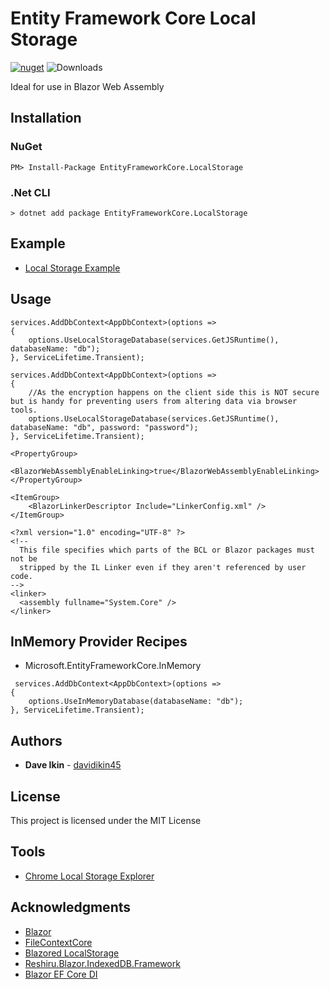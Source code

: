 ﻿# Entity Framework Core Local Storage

[![nuget](https://img.shields.io/nuget/v/EntityFrameworkCore.LocalStorage.svg)](https://www.nuget.org/packages/Blazor.EntityFrameworkCore.LocalStorage/) ![Downloads](https://img.shields.io/nuget/dt/EntityFrameworkCore.LocalStorage.svg "Downloads")

Ideal for use in Blazor Web Assembly

## Installation

### NuGet
```
PM> Install-Package EntityFrameworkCore.LocalStorage
```

### .Net CLI
```
> dotnet add package EntityFrameworkCore.LocalStorage
```
## Example
* [Local Storage Example](https://eflocalstorage.azurewebsites.net)

## Usage

```
services.AddDbContext<AppDbContext>(options =>
{
	options.UseLocalStorageDatabase(services.GetJSRuntime(), databaseName: "db");
}, ServiceLifetime.Transient);
```

```
services.AddDbContext<AppDbContext>(options =>
{
	//As the encryption happens on the client side this is NOT secure but is handy for preventing users from altering data via browser tools.
	options.UseLocalStorageDatabase(services.GetJSRuntime(), databaseName: "db", password: "password");
}, ServiceLifetime.Transient);
```

```
<PropertyGroup>
  <BlazorWebAssemblyEnableLinking>true</BlazorWebAssemblyEnableLinking>
</PropertyGroup>

<ItemGroup>
    <BlazorLinkerDescriptor Include="LinkerConfig.xml" />
</ItemGroup>
```

```
<?xml version="1.0" encoding="UTF-8" ?>
<!--
  This file specifies which parts of the BCL or Blazor packages must not be
  stripped by the IL Linker even if they aren't referenced by user code.
-->
<linker>
  <assembly fullname="System.Core" /> 
</linker>
```

## InMemory Provider Recipes

* Microsoft.EntityFrameworkCore.InMemory
```
 services.AddDbContext<AppDbContext>(options =>
{
	options.UseInMemoryDatabase(databaseName: "db");
}, ServiceLifetime.Transient);
```

## Authors

* **Dave Ikin** - [davidikin45](https://github.com/davidikin45)

## License

This project is licensed under the MIT License

## Tools

* [Chrome Local Storage Explorer](https://chrome.google.com/webstore/detail/local-storage-explorer/hglfomidogadbhelcfomenpieffpfaeb)

## Acknowledgments

* [Blazor](https://dotnet.microsoft.com/apps/aspnet/web-apps/blazor)
* [FileContextCore](https://github.com/morrisjdev/FileContextCore)
* [Blazored LocalStorage](https://github.com/Blazored/LocalStorage)
* [Reshiru.Blazor.IndexedDB.Framework](https://github.com/Reshiru/Blazor.IndexedDB.Framework)
* [Blazor EF Core DI](https://docs.microsoft.com/en-us/aspnet/core/blazor/dependency-injection?view=aspnetcore-3.1)